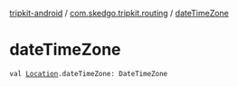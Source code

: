 [tripkit-android](../index.md) / [com.skedgo.tripkit.routing](index.md) / [dateTimeZone](./date-time-zone.md)

# dateTimeZone

`val `[`Location`](../com.skedgo.tripkit.common.model/-location/index.md)`.dateTimeZone: DateTimeZone`
